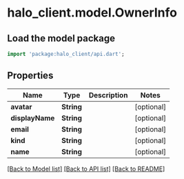 # halo_client.model.OwnerInfo

## Load the model package
```dart
import 'package:halo_client/api.dart';
```

## Properties
Name | Type | Description | Notes
------------ | ------------- | ------------- | -------------
**avatar** | **String** |  | [optional] 
**displayName** | **String** |  | [optional] 
**email** | **String** |  | [optional] 
**kind** | **String** |  | [optional] 
**name** | **String** |  | [optional] 

[[Back to Model list]](../README.md#documentation-for-models) [[Back to API list]](../README.md#documentation-for-api-endpoints) [[Back to README]](../README.md)



